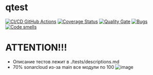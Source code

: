 # qtest
[![CI/CD GitHub Actions](https://github.com/GeorgiiZaharov/task2_orpo/actions/workflows/makefile.yml/badge.svg)](https://github.com/GeorgiiZaharov/task2_orpo/actions/workflows/makefile.yml)
[![Coverage Status](https://coveralls.io/repos/GeorgiiZaharov/task2_orpo/badge.svg?branch=main)](https://coveralls.io/github/GeorgiiZaharov/task2_orpo?branch=main)
[![Quality Gate](https://sonarcloud.io/api/project_badges/measure?project=GeorgiiZaharov_task2_orpo&metric=alert_status)](https://sonarcloud.io/dashboard?id=GeorgiiZaharov_task2_orpo)
[![Bugs](https://sonarcloud.io/api/project_badges/measure?project=GeorgiiZaharov_task2_orpo&metric=bugs)](https://sonarcloud.io/summary/new_code?id=GeorgiiZaharov_task2_orpo)
[![Code smells](https://sonarcloud.io/api/project_badges/measure?project=GeorgiiZaharov_task2_orpo&metric=code_smells)](https://sonarcloud.io/dashboard?id=GeorgiiZaharov_task2_orpo)

# ATTENTION!!!
- Описание тестов лежит в ./tests/descriptions.md
- 70% sonarcloud из-за main все модули по 100
![image](https://github.com/GeorgiiZaharov/task2_orpo/assets/112760781/250ab8d3-fbb0-437d-8b8a-4b3df98d5b98)
